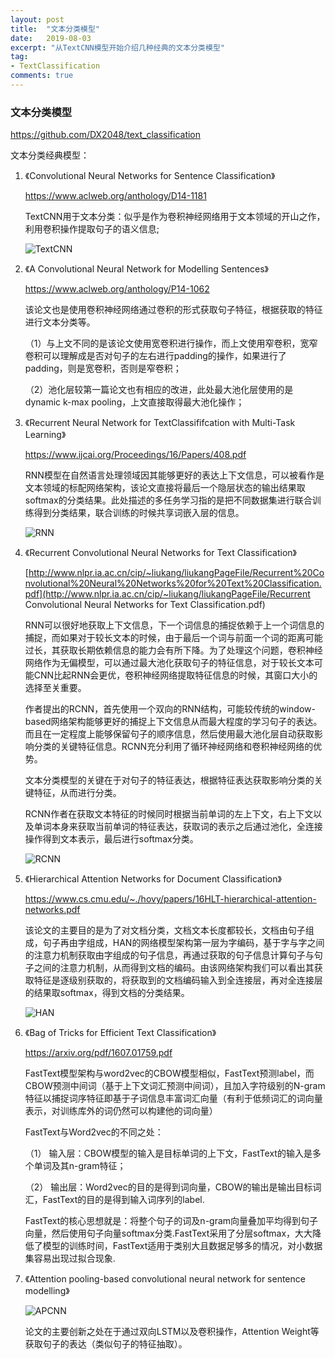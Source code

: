 ```yaml
---
layout: post
title:  "文本分类模型"
date:   2019-08-03
excerpt: "从TextCNN模型开始介绍几种经典的文本分类模型"
tag:
- TextClassification
comments: true
---
```


### 文本分类模型

https://github.com/DX2048/text_classification

文本分类经典模型：

1. 《Convolutional Neural Networks for Sentence Classification》

   https://www.aclweb.org/anthology/D14-1181

   TextCNN用于文本分类：似乎是作为卷积神经网络用于文本领域的开山之作，利用卷积操作提取句子的语义信息;

   ![TextCNN](/images/TextCNN.png)

2. 《A Convolutional Neural Network for Modelling Sentences》

   https://www.aclweb.org/anthology/P14-1062

   该论文也是使用卷积神经网络通过卷积的形式获取句子特征，根据获取的特征进行文本分类等。

   （1）与上文不同的是该论文使用宽卷积进行操作，而上文使用窄卷积，宽窄卷积可以理解成是否对句子的左右进行padding的操作，如果进行了padding，则是宽卷积，否则是窄卷积；

   （2）池化层较第一篇论文也有相应的改进，此处最大池化层使用的是dynamic k-max pooling，上文直接取得最大池化操作；

3. 《Recurrent Neural Network for TextClassififcation with Multi-Task Learning》

   https://www.ijcai.org/Proceedings/16/Papers/408.pdf

   RNN模型在自然语言处理领域因其能够更好的表达上下文信息，可以被看作是文本领域的标配网络架构，该论文直接将最后一个隐层状态的输出结果取softmax的分类结果。此处描述的多任务学习指的是把不同数据集进行联合训练得到分类结果，联合训练的时候共享词嵌入层的信息。

   ![RNN](/Users/zhaobinbin/Desktop/Eleanor/Conclusion/文本分类/RNN.png)

4. 《Recurrent Convolutional Neural Networks for Text Classification》

   [http://www.nlpr.ia.ac.cn/cip/~liukang/liukangPageFile/Recurrent%20Convolutional%20Neural%20Networks%20for%20Text%20Classification.pdf](http://www.nlpr.ia.ac.cn/cip/~liukang/liukangPageFile/Recurrent Convolutional Neural Networks for Text Classification.pdf)

   RNN可以很好地获取上下文信息，下一个词信息的捕捉依赖于上一个词信息的捕捉，而如果对于较长文本的时候，由于最后一个词与前面一个词的距离可能过长，其获取长期依赖信息的能力会有所下降。为了处理这个问题，卷积神经网络作为无偏模型，可以通过最大池化获取句子的特征信息，对于较长文本可能CNN比起RNN会更优，卷积神经网络提取特征信息的时候，其窗口大小的选择至关重要。

   作者提出的RCNN，首先使用一个双向的RNN结构，可能较传统的window-based网络架构能够更好的捕捉上下文信息从而最大程度的学习句子的表达。而且在一定程度上能够保留句子的顺序信息，然后使用最大池化层自动获取影响分类的关键特征信息。RCNN充分利用了循环神经网络和卷积神经网络的优势。

   文本分类模型的关键在于对句子的特征表达，根据特征表达获取影响分类的关键特征，从而进行分类。

   RCNN作者在获取文本特征的时候同时根据当前单词的左上下文，右上下文以及单词本身来获取当前单词的特征表达，获取词的表示之后通过池化，全连接操作得到文本表示，最后进行softmax分类。

   ![RCNN](/Users/zhaobinbin/Desktop/Eleanor/Conclusion/文本分类/RCNN.png)

5. 《Hierarchical Attention Networks for Document Classification》

   https://www.cs.cmu.edu/~./hovy/papers/16HLT-hierarchical-attention-networks.pdf

   该论文的主要目的是为了对文档分类，文档文本长度都较长，文档由句子组成，句子再由字组成，HAN的网络模型架构第一层为字编码，基于字与字之间的注意力机制获取由字组成的句子信息，再通过获取的句子信息计算句子与句子之间的注意力机制，从而得到文档的编码。由该网络架构我们可以看出其获取特征是逐级别获取的，将获取到的文档编码输入到全连接层，再对全连接层的结果取softmax，得到文档的分类结果。

   ![HAN](/Users/zhaobinbin/Desktop/Eleanor/Conclusion/文本分类/HAN.png)

6. 《Bag of Tricks for Efficient Text Classification》

   https://arxiv.org/pdf/1607.01759.pdf

   FastText模型架构与word2vec的CBOW模型相似，FastText预测label，而CBOW预测中间词（基于上下文词汇预测中间词），且加入字符级别的N-gram特征以捕捉词序特征即基于子词信息丰富词汇向量（有利于低频词汇的词向量表示，对训练库外的词仍然可以构建他的词向量）

   FastText与Word2vec的不同之处：

   （1） 输入层：CBOW模型的输入是目标单词的上下文，FastText的输入是多个单词及其n-gram特征；

   （2） 输出层：Word2vec的目的是得到词向量，CBOW的输出是输出目标词汇，FastText的目的是得到输入词序列的label.

   FastText的核心思想就是：将整个句子的词及n-gram向量叠加平均得到句子向量，然后使用句子向量softmax分类.FastText采用了分层softmax，大大降低了模型的训练时间，FastText适用于类别大且数据足够多的情况，对小数据集容易出现过拟合现象.

7. 《Attention pooling-based convolutional neural network for sentence modelling》

   ![APCNN](/Users/zhaobinbin/Desktop/Eleanor/Conclusion/文本分类/APCNN.png)
   
   
   
   论文的主要创新之处在于通过双向LSTM以及卷积操作，Attention Weight等获取句子的表达（类似句子的特征抽取）。
